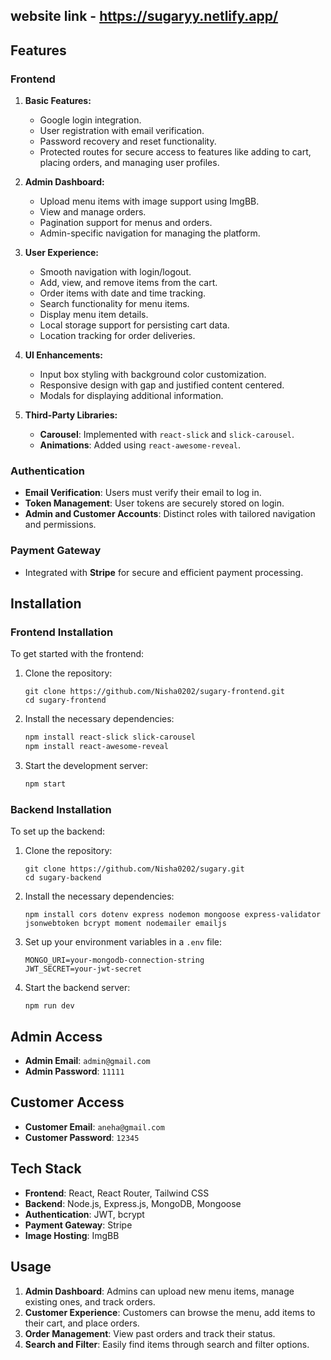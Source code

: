 
## website link - https://sugaryy.netlify.app/
## Features

### Frontend

1. **Basic Features:**
   - Google login integration.
   - User registration with email verification.
   - Password recovery and reset functionality.
   - Protected routes for secure access to features like adding to cart, placing orders, and managing user profiles.

2. **Admin Dashboard:**
   - Upload menu items with image support using ImgBB.
   - View and manage orders.
   - Pagination support for menus and orders.
   - Admin-specific navigation for managing the platform.

3. **User Experience:**
   - Smooth navigation with login/logout.
   - Add, view, and remove items from the cart.
   - Order items with date and time tracking.
   - Search functionality for menu items.
   - Display menu item details.
   - Local storage support for persisting cart data.
   - Location tracking for order deliveries.

4. **UI Enhancements:**
   - Input box styling with background color customization.
   - Responsive design with gap and justified content centered.
   - Modals for displaying additional information.

5. **Third-Party Libraries:**
   - **Carousel**: Implemented with `react-slick` and `slick-carousel`.
   - **Animations**: Added using `react-awesome-reveal`.

### Authentication

- **Email Verification**: Users must verify their email to log in.
- **Token Management**: User tokens are securely stored on login.
- **Admin and Customer Accounts**: Distinct roles with tailored navigation and permissions.

### Payment Gateway

- Integrated with **Stripe** for secure and efficient payment processing.

## Installation

### Frontend Installation

To get started with the frontend:

1. Clone the repository:

   ```
   git clone https://github.com/Nisha0202/sugary-frontend.git
   cd sugary-frontend
   ```

2. Install the necessary dependencies:

   ```bash
   npm install react-slick slick-carousel
   npm install react-awesome-reveal
   ```

3. Start the development server:

   ```bash
   npm start
   ```

### Backend Installation

To set up the backend:

1. Clone the repository:

   ```
   git clone https://github.com/Nisha0202/sugary.git
   cd sugary-backend
   ```

2. Install the necessary dependencies:

   ```
   npm install cors dotenv express nodemon mongoose express-validator jsonwebtoken bcrypt moment nodemailer emailjs
   ```

3. Set up your environment variables in a `.env` file:

   ```
   MONGO_URI=your-mongodb-connection-string
   JWT_SECRET=your-jwt-secret
   ```

4. Start the backend server:

   ```
   npm run dev
   ```

## Admin Access

- **Admin Email**: `admin@gmail.com`
- **Admin Password**: `11111`

## Customer Access

- **Customer Email**: `aneha@gmail.com`
- **Customer Password**: `12345`

## Tech Stack

- **Frontend**: React, React Router, Tailwind CSS
- **Backend**: Node.js, Express.js, MongoDB, Mongoose
- **Authentication**: JWT, bcrypt
- **Payment Gateway**: Stripe
- **Image Hosting**: ImgBB

## Usage

1. **Admin Dashboard**: Admins can upload new menu items, manage existing ones, and track orders.
2. **Customer Experience**: Customers can browse the menu, add items to their cart, and place orders.
3. **Order Management**: View past orders and track their status.
4. **Search and Filter**: Easily find items through search and filter options.
